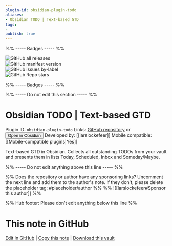 ```yaml
---
plugin-id: obsidian-plugin-todo
aliases:
- Obsidian TODO | Text-based GTD
tags: 
- 
publish: true
---
```


%% ----- Badges ----- %%

![GitHub all releases](https://img.shields.io/github/downloads/larslockefeer/obsidian-plugin-todo/total?color=573E7A&logo=github&style=for-the-badge)   
![GitHub manifest version](https://img.shields.io/github/manifest-json/v/larslockefeer/obsidian-plugin-todo?color=573E7A&logo=github&style=for-the-badge)   
![GitHub issues by-label](https://img.shields.io/github/issues/larslockefeer/obsidian-plugin-todo/help%20wanted?color=573E7A&logo=github&style=for-the-badge)   
![GitHub Repo stars](https://img.shields.io/github/stars/larslockefeer/obsidian-plugin-todo?color=573E7A&logo=github&style=for-the-badge)

%% ----- Badges ----- %%

%% ----- Do not edit this section ----- %%

# Obsidian TODO | Text-based GTD

Plugin ID: `obsidian-plugin-todo`
Links: [GitHub repository](https://github.com/larslockefeer/obsidian-plugin-todo) or [<button id=HH>Open in Obsidian</button>](obsidian://show-plugin?id=obsidian-plugin-todo)
Developed by: [[larslockefeer]]
Mobile compatible: [[Mobile-compatible plugins|Yes]]

Text-based GTD in Obsidian. Collects all outstanding TODOs from your vault and presents them in lists Today, Scheduled, Inbox and Someday/Maybe.

%% ----- Do not edit anything above this line ----- %% 

%% Does the repository or author have any sponsoring links? Uncomment the next line and add them to the author's note. If they don't, please delete the placeholder tag: #placeholder/author %%
%% ![[larslockefeer#Sponsor this author]] %%

%% Hub footer: Please don't edit anything below this line %%

# This note in GitHub

<span class="git-footer">[Edit In GitHub](https://github.dev/obsidian-community/obsidian-hub/blob/main/02%20-%20Community%20Expansions/02.05%20All%20Community%20Expansions/Plugins/obsidian-plugin-todo.md "git-hub-edit-note") | [Copy this note](https://raw.githubusercontent.com/obsidian-community/obsidian-hub/main/02%20-%20Community%20Expansions/02.05%20All%20Community%20Expansions/Plugins/obsidian-plugin-todo.md "git-hub-copy-note") | [Download this vault](https://github.com/obsidian-community/obsidian-hub/archive/refs/heads/main.zip "git-hub-download-vault") </span>
